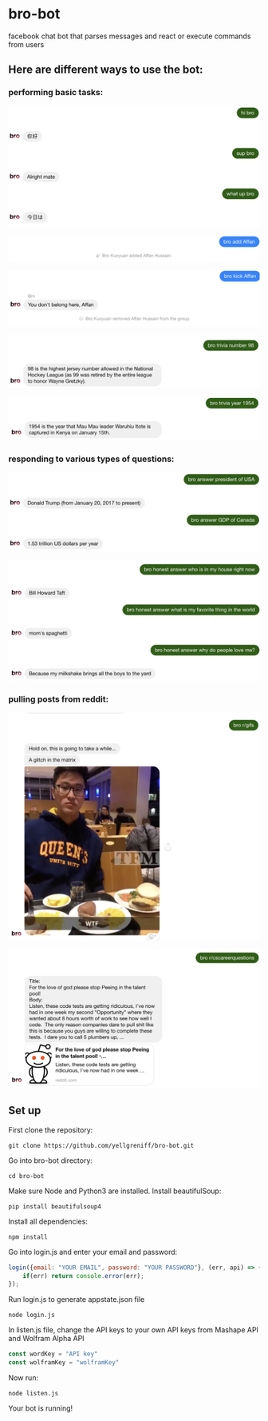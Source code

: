 # bro-bot
facebook chat bot that parses messages and react or execute commands from users
     
## Here are different ways to use the bot:

### performing basic tasks:
![greeting](pics/HowToUseBot/greet.png)
    
![bro add](pics/HowToUseBot/add.png "To add a user to group chat")

![bro kick](pics/HowToUseBot/kick.png "To kick a user from group chat")

![bro trivia number](pics/HowToUseBot/triviaNumber.png)

![bro trivia year](pics/HowToUseBot/triviaYear.png)

### responding to various types of questions:

![bro answer](pics/HowToUseBot/answer.png)

![bro honest answer](pics/HowToUseBot/HonestAnswer.png)

### pulling posts from reddit:
![bro r/ ](pics/HowToUseBot/reddit.png)

![bro r/ ](pics/HowToUseBot/reddit2.png)
    
## Set up

First clone the repository:
```
git clone https://github.com/yellgreniff/bro-bot.git
```
Go into bro-bot directory:
```
cd bro-bot
```
Make sure Node and Python3 are installed. Install beautifulSoup:
```
pip install beautifulsoup4
```
Install all dependencies:
```
npm install
```
Go into login.js and enter your email and password:
```javascript
login({email: "YOUR EMAIL", password: "YOUR PASSWORD"}, (err, api) => {
    if(err) return console.error(err);
});
```
Run login.js to generate appstate.json file
```
node login.js
```
In listen.js file, change the API keys to your own API keys from Mashape API and Wolfram Alpha API
```javascript
const wordKey = "API key"
const wolframKey = "wolframKey"
```
Now run:
```
node listen.js
```
Your bot is running!
